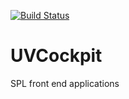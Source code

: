 [![Build Status](https://codebuild.us-west-2.amazonaws.com/badges?uuid=eyJlbmNyeXB0ZWREYXRhIjoidVBIOThUQlpSeGhzRjQwNUw4TFEySFcxWXE4NFRpaE1wemZ5d3pNcGR6TU5JZmRUZDkwMmVqQzVsaUQxaGQyUmM4eXgrVjBEVlJ3dUZPOFBTRGJGWDNBPSIsIml2UGFyYW1ldGVyU3BlYyI6IjNpOUV3VnhlSlNkWEI3QnQiLCJtYXRlcmlhbFNldFNlcmlhbCI6MX0%3D&branch=master)](https://us-west-2.console.aws.amazon.com/codebuild/home?region=us-west-2#/projects/UVCockpit/view)

# UVCockpit
SPL front end applications

